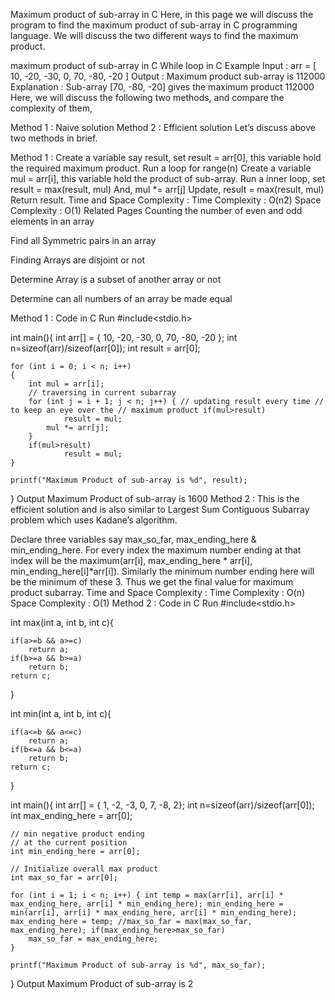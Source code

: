 Maximum product of sub-array in C
Here, in this page we will discuss the program to find the maximum product of sub-array in C programming language. We will discuss the two different ways to find the maximum product.

maximum product of sub-array in C
While loop in C
Example
Input : arr = [ 10, -20, -30, 0, 70, -80, -20 ]
Output : Maximum product sub-array is 112000
Explanation : Sub-array [70, -80, -20] gives the maximum product 112000
Here, we will discuss the following two methods, and compare the complexity of them,

Method 1 : Naive solution
Method 2 : Efficient solution
Let’s discuss above two methods in brief.

Method 1 :
Create a variable say result, set result = arr[0], this variable hold the required maximum product.
Run a loop for range(n)
Create a variable mul = arr[i], this variable hold the product of sub-array.
Run a inner loop, set result = max(result, mul)
And, mul *= arr[j]
Update, result = max(result, mul)
Return result.
Time and Space Complexity :
Time Complexity : O(n2)
Space Complexity : O(1)
Related Pages
Counting the number of even and odd elements in an array

Find all Symmetric pairs in an array

Finding Arrays are disjoint or not

Determine Array is a subset of another array or not

Determine can all numbers of an array be made equal

Method 1 : Code in C
Run
#include<stdio.h>

int main(){
    int arr[] = { 10, -20, -30, 0, 70, -80, -20 };
    int n=sizeof(arr)/sizeof(arr[0]);
    int result = arr[0];
    
    for (int i = 0; i < n; i++)
    {
        int mul = arr[i];
        // traversing in current subarray
        for (int j = i + 1; j < n; j++) { // updating result every time // to keep an eye over the // maximum product if(mul>result)
                result = mul;
            mul *= arr[j];
        }
        if(mul>result)
                result = mul;
    }
    
    printf("Maximum Product of sub-array is %d", result);
}
Output
Maximum Product of sub-array is 1600
Method 2 :
This is the efficient solution and is also similar to Largest Sum Contiguous Subarray problem which uses Kadane’s algorithm.

Declare three variables say max_so_far, max_ending_here & min_ending_here.
For every index the maximum number ending at that index will be the maximum(arr[i], max_ending_here * arr[i], min_ending_here[i]*arr[i]).
Similarly the minimum number ending here will be the minimum of these 3.
Thus we get the final value for maximum product subarray.
Time and Space Complexity :
Time Complexity : O(n)
Space Complexity : O(1)
Method 2 : Code in C
Run
#include<stdio.h>

int max(int a, int b, int c){
    
    if(a>=b && a>=c)
        return a;
    if(b>=a && b>=a)
        return b;
    return c;
    
}

int min(int a, int b, int c){
    
    if(a<=b && a<=c)
        return a;
    if(b<=a && b<=a)
        return b;
    return c;
    
}


int main(){
    int arr[] = { 1, -2, -3, 0, 7, -8, 2};
    int n=sizeof(arr)/sizeof(arr[0]);
    int max_ending_here = arr[0];
 
    // min negative product ending
    // at the current position
    int min_ending_here = arr[0];
 
    // Initialize overall max product
    int max_so_far = arr[0];
    
    for (int i = 1; i < n; i++) { int temp = max(arr[i], arr[i] * max_ending_here, arr[i] * min_ending_here); min_ending_here = min(arr[i], arr[i] * max_ending_here, arr[i] * min_ending_here); max_ending_here = temp; //max_so_far = max(max_so_far, max_ending_here); if(max_ending_here>max_so_far)
        max_so_far = max_ending_here;
    }
    
    printf("Maximum Product of sub-array is %d", max_so_far);
}
Output
Maximum Product of sub-array is 2
